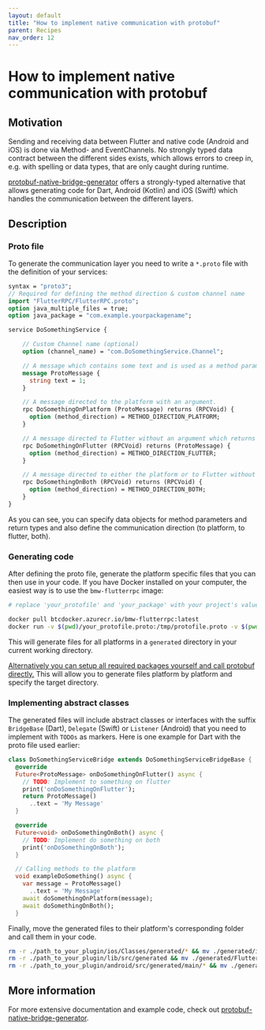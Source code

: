 ```yaml
---
layout: default
title: "How to implement native communication with protobuf"
parent: Recipes
nav_order: 12
---
```


# How to implement native communication with protobuf

## Motivation

Sending and receiving data between Flutter and native code (Android and iOS) is done via Method- and EventChannels. No strongly typed data contract between the different sides exists, which allows errors to creep in, e.g. with spelling or data types, that are only caught during runtime.

[protobuf-native-bridge-generator](https://code.connected.bmw/library/protobuf-native-bridge-generator) offers a strongly-typed alternative that allows generating code for Dart, Android (Kotlin) and iOS (Swift) which handles the communication between the different layers.

## Description

### Proto file

To generate the communication layer you need to write a `*.proto` file with the definition of your services:

```protobuf
syntax = "proto3";
// Required for defining the method direction & custom channel name
import "FlutterRPC/FlutterRPC.proto";
option java_multiple_files = true;
option java_package = "com.example.yourpackagename";

service DoSomethingService {

    // Custom Channel name (optional)
    option (channel_name) = "com.DoSomethingService.Channel";

    // A message which contains some text and is used as a method parameter and return type.
    message ProtoMessage {
      string text = 1;
    }

    // A message directed to the platform with an argument.
    rpc DoSomethingOnPlatform (ProtoMessage) returns (RPCVoid) {
      option (method_direction) = METHOD_DIRECTION_PLATFORM;
    }

    // A message directed to Flutter without an argument which returns a result message.
    rpc DoSomethingOnFlutter (RPCVoid) returns (ProtoMessage) {
      option (method_direction) = METHOD_DIRECTION_FLUTTER;
    }

    // A message directed to either the platform or to Flutter without an argument.
    rpc DoSomethingOnBoth (RPCVoid) returns (RPCVoid) {
      option (method_direction) = METHOD_DIRECTION_BOTH;
    }
}
```

As you can see, you can specify data objects for method parameters and return types and also define the communication direction (to platform, to flutter, both).

### Generating code

After defining the proto file, generate the platform specific files that you can then use in your code. If you have Docker installed on your computer, the easiest way is to use the `bmw-flutterrpc` image:

```bash
# replace 'your_protofile' and 'your_package' with your project's values

docker pull btcdocker.azurecr.io/bmw-flutterrpc:latest
docker run -v $(pwd)/your_protofile.proto:/tmp/protofile.proto -v $(pwd)/generated:/tmp/generated -it --rm btcdocker.azurecr.io/bmw-flutterrpc /bin/bash -c "cd FlutterRPC; sed -i -e 's/change_me/your_package/g' FlutterRPC.proto; flutterRPC FlutterRPC.proto; cd ..; flutterRPC your_protofile.proto"
```

This will generate files for all platforms in a `generated` directory in your current working directory.

[Alternatively you can setup all required packages yourself and call protobuf directly.](https://code.connected.bmw/library/protobuf-native-bridge-generator#setup-on-osx) This will allow you to generate files platform by platform and specify the target directory.

### Implementing abstract classes

The generated files will include abstract classes or interfaces with the suffix `BridgeBase` (Dart), `Delegate` (Swift) or `Listener` (Android) that you need to implement with `TODOs` as markers. Here is one example for Dart with the proto file used earlier:

```dart
class DoSomethingServiceBridge extends DoSomethingServiceBridgeBase {
  @override
  Future<ProtoMessage> onDoSomethingOnFlutter() async {
    // TODO: Implement to something on flutter
    print('onDoSomethingOnFlutter');
    return ProtoMessage()
      ..text = 'My Message'
  }

  @override
  Future<void> onDoSomethingOnBoth() async {
    // TODO: Implement do something on both
    print('onDoSomethingOnBoth');
  }

  // Calling methods to the platform
  void exampleDoSomething() async {
    var message = ProtoMessage()
      ..text = 'My Message'
    await doSomethingOnPlatform(message);
    await doSomethingOnBoth();
  }
```

Finally, move the generated files to their platform's corresponding folder and call them in your code.

```bash
rm -r ./path_to_your_plugin/ios/Classes/generated/* && mv ./generated/iOS/* ./path_to_your_plugin/ios/Classes/generated
rm -r ./path_to_your_plugin/lib/src/generated && mv ./generated/Flutter ./path_to_your_plugin/lib/src/generated
rm -r ./path_to_your_plugin/android/src/generated/main/* && mv ./generated/Android/* ./path_to_your_plugin/android/src/generated/main/
```

## More information

For more extensive documentation and example code, check out [protobuf-native-bridge-generator](https://code.connected.bmw/library/protobuf-native-bridge-generator).
